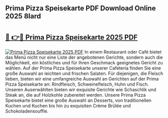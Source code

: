 ## Prima Pizza Speisekarte PDF Download Online 2025 8Iard

# <h2><a href="http://gca9goq.nevu.top/?p=Prima+Pizza+Speisekarte">🔗 👉🔴 Prima Pizza Speisekarte 2025 PDF</a></h2>

[![Prima Pizza Speisekarte 2025 PDF](https://i.imgur.com/dBaPXMq.png)](http://gca9goq.nevu.top/?p=Prima+Pizza+Speisekarte)
In einem Restaurant oder Café bietet das Menü nicht nur eine Liste der angebotenen Gerichte, sondern auch die Möglichkeit, ein köstliches und für Ihren Geschmack geeignetes Gericht zu wählen. Auf der Prima Pizza Speisekarte unserer Cafeteria finden Sie eine große Auswahl an leichten und frischen Salaten. Für diejenigen, die Fleisch lieben, bieten wir eine umfangreiche Auswahl an Gerichten auf der Prima Pizza Speisekarte an: Rindfleisch, Schweinefleisch, Huhn und Fisch. Unseren Auserwählten bieten wir exquisite Gerichte wie Schaschlik und Steak an, die auf Holzkohle zubereitet werden. Unsere Prima Pizza Speisekarte bietet eine große Auswahl an Desserts, von traditionellen Kuchen und Kuchen bis hin zu exquisiten Crème Brûlée und Schokoladensouffle.
